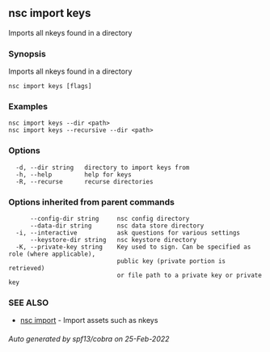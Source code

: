 ## nsc import keys

Imports all nkeys found in a directory

### Synopsis

Imports all nkeys found in a directory

```
nsc import keys [flags]
```

### Examples

```
nsc import keys --dir <path>
nsc import keys --recursive --dir <path>

```

### Options

```
  -d, --dir string   directory to import keys from
  -h, --help         help for keys
  -R, --recurse      recurse directories
```

### Options inherited from parent commands

```
      --config-dir string     nsc config directory
      --data-dir string       nsc data store directory
  -i, --interactive           ask questions for various settings
      --keystore-dir string   nsc keystore directory
  -K, --private-key string    Key used to sign. Can be specified as role (where applicable),
                              public key (private portion is retrieved)
                              or file path to a private key or private key 
```

### SEE ALSO

* [nsc import](nsc_import.md)	 - Import assets such as nkeys

###### Auto generated by spf13/cobra on 25-Feb-2022
